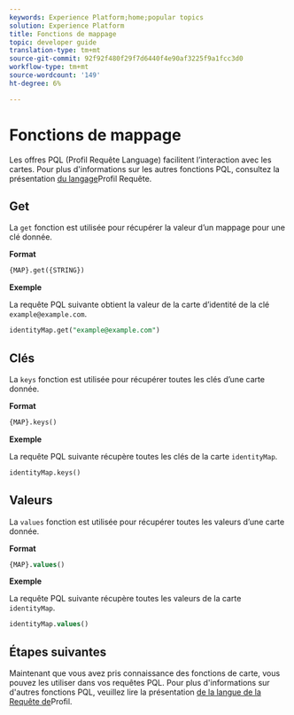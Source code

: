 ```yaml
---
keywords: Experience Platform;home;popular topics
solution: Experience Platform
title: Fonctions de mappage
topic: developer guide
translation-type: tm+mt
source-git-commit: 92f92f480f29f7d6440f4e90af3225f9a1fcc3d0
workflow-type: tm+mt
source-wordcount: '149'
ht-degree: 6%

---
```



# Fonctions de mappage

Les offres PQL (Profil Requête Language) facilitent l’interaction avec les cartes. Pour plus d&#39;informations sur les autres fonctions PQL, consultez la présentation [du langage](./overview.md)Profil Requête.

## Get

La `get` fonction est utilisée pour récupérer la valeur d’un mappage pour une clé donnée.

**Format**

```sql
{MAP}.get({STRING})
```

**Exemple**

La requête PQL suivante obtient la valeur de la carte d’identité de la clé `example@example.com`.

```sql
identityMap.get("example@example.com")
```

## Clés

La `keys` fonction est utilisée pour récupérer toutes les clés d’une carte donnée.

**Format**

```sql
{MAP}.keys()
```

**Exemple**

La requête PQL suivante récupère toutes les clés de la carte `identityMap`.

```sql
identityMap.keys()
```

## Valeurs

La `values` fonction est utilisée pour récupérer toutes les valeurs d’une carte donnée.

**Format**

```sql
{MAP}.values()
```

**Exemple**

La requête PQL suivante récupère toutes les valeurs de la carte `identityMap`.

```sql
identityMap.values()
```

## Étapes suivantes

Maintenant que vous avez pris connaissance des fonctions de carte, vous pouvez les utiliser dans vos requêtes PQL. Pour plus d&#39;informations sur d&#39;autres fonctions PQL, veuillez lire la présentation [de la langue de la Requête de](./overview.md)Profil.
